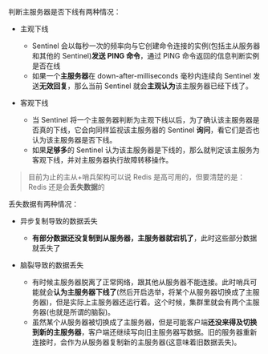 判断主服务器是否下线有两种情况：

- 主观下线

	 - Sentinel 会以每秒一次的频率向与它创建命令连接的实例(包括主从服务器和其他的 Sentinel)**发送 PING 命令**，通过 PING 命令返回的信息判断实例是否在线
  - 如果一个**主服务器**在 down-after-milliseconds 毫秒内连续向 Sentinel 发送**无效回复**，那么当前 Sentinel 就会**主观认为**该主服务器已经下线了。

- 客观下线

	- 当 Sentinel 将一个主服务器判断为主观下线以后，为了确认该主服务器是否真的下线，它会向同样监视该主服务器的 Sentinel **询问**，看它们是否也认为该主服务器是否下线。
  - 如果**足够多**的 Sentinel 认为该主服务器是下线的，那么就判定该主服务为客观下线，并对主服务器执行故障转移操作。

> 目前为止的主从+哨兵架构可以说 Redis 是高可用的，但要清楚的是：Redis 还是会**丢失数据**的

丢失数据有两种情况：

- 异步复制导致的数据丢失

	- **有部分数据还没复制到从服务器，主服务器就宕机了**，此时这些部分数据就丢失了

- 脑裂导致的数据丢失

	 - 有时候主服务器脱离了正常网络，跟其他从服务器不能连接。此时哨兵可能就会**认为主服务器下线了**(然后开启选举，将某个从服务器切换成了主服务器)，但是实际上主服务器还运行着。这个时候，集群里就会有两个主服务器(也就是所谓的脑裂)。
  - 虽然某个从服务器被切换成了主服务器，但是可能客户端**还没来得及切换到新的主服务器**，客户端还继续写向旧主服务器写数据。旧的服务器重新连接时，会作为从服务器复制新的主服务器(这意味着旧数据丢失)。